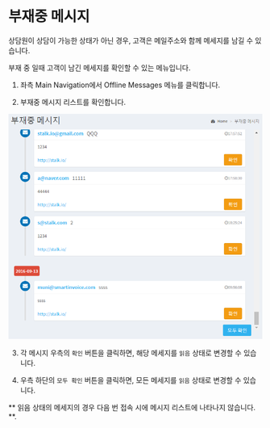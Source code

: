 부재중 메시지
======================

상담원이 상담이 가능한 상태가 아닌 경우, 고객은 메일주소와 함께 메세지를 남길 수 있습니다.

부재 중 일때 고객이 남긴 메세지를 확인할 수 있는 메뉴입니다.


1. 좌측 Main Navigation에서 Offline Messages 메뉴를 클릭합니다.

2. 부재중 메시지 리스트를 확인합니다.

![site_script](images/offline_messages.png)

3. 각 메시지 우측의 `확인` 버튼을 클릭하면, 해당 메세지를 `읽음` 상태로 변경할 수 있습니다.

4. 우측 하단의 `모두 확인` 버튼을 클릭하면, 모든 메세지를 `읽음` 상태로 변경할 수 있습니다.

** 읽음 상태의 메세지의 경우 다음 번 접속 시에 메시지 리스트에 나타나지 않습니다. **.


